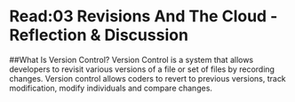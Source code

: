 # Read:03 Revisions And The Cloud - Reflection & Discussion

##What Is Version Control?
Version Control is a system that allows developers to revisit various versions of a file or set of files by recording changes. Version control allows coders to revert to previous versions, track modification, modify individuals and compare changes.
